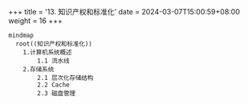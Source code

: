 +++
title = '13. 知识产权和标准化'
date = 2024-03-07T15:00:59+08:00
weight = 16
+++

```mermaid
mindmap
  root((知识产权和标准化))
    1.计算机系统概述
        1.1 流水线
    2.存储系统
        2.1 层次化存储结构
        2.2 Cache
        2.3 磁盘管理
```